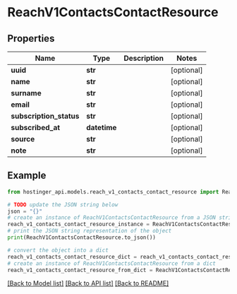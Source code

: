# ReachV1ContactsContactResource


## Properties

Name | Type | Description | Notes
------------ | ------------- | ------------- | -------------
**uuid** | **str** |  | [optional] 
**name** | **str** |  | [optional] 
**surname** | **str** |  | [optional] 
**email** | **str** |  | [optional] 
**subscription_status** | **str** |  | [optional] 
**subscribed_at** | **datetime** |  | [optional] 
**source** | **str** |  | [optional] 
**note** | **str** |  | [optional] 

## Example

```python
from hostinger_api.models.reach_v1_contacts_contact_resource import ReachV1ContactsContactResource

# TODO update the JSON string below
json = "{}"
# create an instance of ReachV1ContactsContactResource from a JSON string
reach_v1_contacts_contact_resource_instance = ReachV1ContactsContactResource.from_json(json)
# print the JSON string representation of the object
print(ReachV1ContactsContactResource.to_json())

# convert the object into a dict
reach_v1_contacts_contact_resource_dict = reach_v1_contacts_contact_resource_instance.to_dict()
# create an instance of ReachV1ContactsContactResource from a dict
reach_v1_contacts_contact_resource_from_dict = ReachV1ContactsContactResource.from_dict(reach_v1_contacts_contact_resource_dict)
```
[[Back to Model list]](../README.md#documentation-for-models) [[Back to API list]](../README.md#documentation-for-api-endpoints) [[Back to README]](../README.md)


